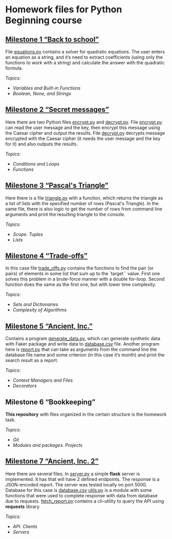 Homework files for Python Beginning course
=====================

[Milestone 1 “Back to school”](milestone_1)
-----------------------------------
File [equations.py](milestone_1/equations.py) contains a solver for quadratic equations.
The user enters an equation as a string, and it’s need to extract coefficients (using only the functions to work with a string) and calculate the answer with the quadratic formula.

_Topics:_
*	_Variables and Built-in Functions_
*	_Boolean, None, and Strings_
  

[Milestone 2 “Secret messages”](milestone_2)
-----------------------------------
Here there are two Python files [encrypt.py](milestone_2/encrypt.py) and [decrypt.py](milestone_2/decrypt.py). 
File [encrypt.py](milestone_2/encrypt.py) can read the user message and the key, then encrypt this message using the Caesar cipher and output the results.
File [decrypt.py](milestone_2/decrypt.py) decrypts message encrypted with the Caesar cipher (it needs the user message and the key for it) and also outputs the results.

_Topics:_
*	_Conditions and Loops_
* _Functions_
  

[Milestone 3 “Pascal's Triangle”](milestone_3)
-----------------------------------
Here there is a file [triangle.py](milestone_3/triangle.py) with a function, which returns the triangle as a list of lists with the specified number of rows (Pascal's Triangle).
In the same file, there is also logic to get the number of rows from command line arguments and print the resulting triangle to the console.

_Topics:_
*	_Scope. Tuples_
*	_Lists_
  

[Milestone 4 “Trade-offs”](milestone_4)
-----------------------------------
In this case file [trade_offs.py](milestone_4/Trade_offs.py) contains the functions to find the pair (or pairs) of elements in some list that sum up to the `target`` value.
First one solves this problem in a brute-force manner with a double for-loop.
Second function does the same as the first one, but with lower time complexity.

_Topics:_
*	_Sets and Dictionaries_
*	_Complexity of Algorithms_
  

[Milestone 5 “Ancient, Inc.”](milestone_5)
-----------------------------------
Contains a program [generate_data.py](milestone_5/generate_data.py), which can generate synthetic data with Faker package and write data to [database.csv](milestone_5/database.csv) file. 
Another program here is [report.py](milestone_5/report.py) that can take as arguments from the command line the database file name and some criterion (in this case it’s month) and print the search result as a report.

_Topics:_
*	_Context Managers and Files_
*	_Decorators_
  

Milestone 6 “Bookkeeping”
-----------------------------------
**This repository** with files organized in the certain structure is the homework task.

_Topics:_
*	_Git_
*	_Modules and packages. Projects_


[Milestone 7 “Ancient, Inc. 2”](milestone_7)
-----------------------------------
Here there are several files. 
In [server.py](milestone_7/server.py) a simple **flask** server is implemented. 
It has that will have 2 defined endpoints. 
The response is a JSON-encoded report. 
The server was tested locally on port 5000. 
Database for this case is [database.csv](milestone_7/database.csv)
[utils.py](milestone_7/utils.py) is a module with some functions that were used to complete response with data from database due to requests.
[fetch_report.py](milestone_7/fetch_report.py) conteins a cli-utility to query the API using **requests** library. 

_Topics:_
*	_API. Clients_
*	_Servers_




